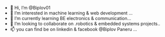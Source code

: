 - 👋 Hi, I’m @Biplov01
- 👀 I’m interested in machine learning & web development ...
- 🌱 I’m currently learning BE electronics & communication...
- 💞️ I’m looking to collaborate on .robotics & embedded systems projects..
- 📫 you can find be on linkedin & facebook @Biplov Paneru ...

<!---
Biplov01/Biplov01 is a ✨ special ✨ repository because its `README.md` (this file) appears on your GitHub profile.
You can click the Preview link to take a look at your changes.
--->
